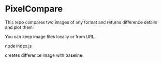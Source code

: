 # PixelCompare
This repo compares two images of any format and returns difference details and plot them!

You can keep image files locally or from URL.

node index.js 

creates difference image with baseline 
